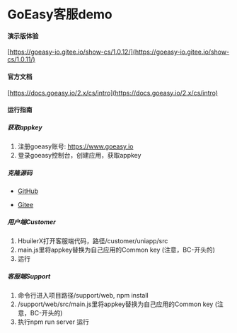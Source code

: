 # GoEasy客服demo

#### 演示版体验

[https://goeasy-io.gitee.io/show-cs/1.0.12/](https://goeasy-io.gitee.io/show-cs/1.0.11/)

#### 官方文档

[https://docs.goeasy.io/2.x/cs/intro](https://docs.goeasy.io/2.x/cs/intro)

#### 运行指南

##### 获取appkey

1. 注册goeasy账号: https://www.goeasy.io
2. 登录goeasy控制台，创建应用，获取appkey

#####  克隆源码

* [GitHub](https://github.com/goeasy-io/demo-customr-support)

* [Gitee](https://gitee.com/goeasy-io/demo-customer-service)


##### 用户端Customer

1. HbuilerX打开客服端代码，路径/customer/uniapp/src
2. main.js里将appkey替换为自己应用的Common key (注意，BC-开头的)
3. 运行



##### 客服端Support


1. 命令行进入项目路径/support/web, npm install
2. /support/web/src/main.js里将appkey替换为自己应用的Common key (注意，BC-开头的)
3. 执行npm run server 运行






